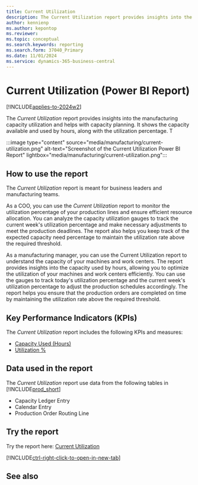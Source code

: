 ```yaml
---
title: Current Utilization
description: The Current Utilization report provides insights into the manufacturing capacity utilization and helps with capacity planning
author: kennienp
ms.author: kepontop
ms.reviewer:
ms.topic: conceptual
ms.search.keywords: reporting
ms.search.form: 37040_Primary
ms.date: 11/01/2024
ms.service: dynamics-365-business-central
---
```


# Current Utilization (Power BI Report)

[!INCLUDE[applies-to-2024w2](includes/applies-to-2024w2.md)]

The *Current Utilization* report provides insights into the manufacturing capacity utilization and helps with capacity planning. It shows the capacity available and used by hours, along with the utilization percentage. T

:::image type="content" source="media/manufacturing/current-utilization.png" alt-text="Screenshot of the Current Utilization Power BI Report" lightbox="media/manufacturing/current-utilization.png":::

## How to use the report

The *Current Utilization* report is meant for business leaders and manufacturing teams.

As a COO, you can use the *Current Utilization* report to monitor the utilization percentage of your production lines and ensure efficient resource allocation. You can analyze the capacity utilization gauges to track the current week's utilization percentage and make necessary adjustments to meet the production deadlines. The report also helps you keep track of the expected capacity need percentage to maintain the utilization rate above the required threshold.

As a manufacturing manager, you can use the Current Utilization report to understand the capacity of your machines and work centers. The report provides insights into the capacity used by hours, allowing you to optimize the utilization of your machines and work centers efficiently. You can use the gauges to track today's utilization percentage and the current week's utilization percentage to adjust the production schedules accordingly. The report helps you ensure that the production orders are completed on time by maintaining the utilization rate above the required threshold.

## Key Performance Indicators (KPIs)

The *Current Utilization* report includes the following KPIs and measures: 

- [Capacity Used (Hours)](####)
- [Utilization %](####)

## Data used in the report

The *Current Utilization* report use data from the following tables in [!INCLUDE[prod_short](includes/prod_short.md)]

- Capacity Ledger Entry
- Calendar Entry
- Production Order Routing Line

## Try the report

Try the report here: [Current Utilization](https://businesscentral.dynamics.com?page=37040)

[!INCLUDE[ctrl-right-click-to-open-in-new-tab](includes/ctrl-right-click-to-open-in-new-tab.md)]

## See also
